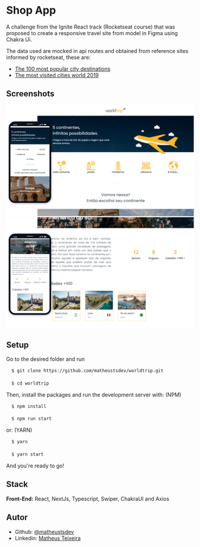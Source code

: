 # Shop App

A challenge from the Ignite React track (Rocketseat course) that was proposed to create a responsive travel site from model in Figma using Chakra Ui.

The data used are mocked in api routes and obtained from reference sites informed by rocketseat, these are:

- [The 100 most popular city destinations](https://www.visualcapitalist.com/the-100-most-popular-city-destinations/)
- [The most visited cities world 2019](https://bigseventravel.com/the-most-visited-cities-world-2019/)

## Screenshots

![Home Screenshot in desktop and mobile](./.github/home.png)
![Continent page Screenshot in desktop and mobile](./.github/continent.png)

## Setup

Go to the desired folder and run

```bash
  $ git clone https://github.com/matheustsdev/worldtrip.git

  $ cd worldtrip

```

Then, install the packages and run the development server with:
(NPM)

```bash
  $ npm install

  $ npm run start
```

or: (YARN)

```bash
  $ yarn

  $ yarn start
```

And you're ready to go!

## Stack

**Front-End:** React, NextJs, Typescript, Swiper, ChakraUI and Axios

## Autor

- Github: [@matheustsdev](https://github.com/matheustsdev)
- Linkedin: [Matheus Teixeira](https://www.linkedin.com/in/matheust0105/)
